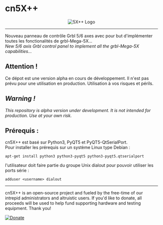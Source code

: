 # cn5X++

<p align="center">
  <img src="https://github.com/fra589/cn5X/blob/master/images/XYZAB.svg" alt="5X++ Logo" />
</p>  

-------------

Nouveau panneau de contrôle Grbl 5/6 axes avec pour but d'implémenter toutes les fonctionalités de grbl-Mega-5X...  
*New 5/6 axis Grbl control panel to implement all the grbl-Mega-5X capabilities...*

## Attention !
Ce dépot est une version alpha en cours de développement. Il n'est pas prévu pour une utilisation en production.
Utilisation à vos risques et périls.
## *Warning !*
*This repository is alpha version under development. It is not intended for production.
Use at your own risk.*

## Prérequis :
cn5X++ est basé sur Python3, PyQT5 et PyQT5-QtSerialPort.  
Pour installer les prérequis sur un système Linux type Debian :
```
apt-get install python3 python3-pyqt5 python3-pyqt5.qtserialport
```

l'utilisateur doit faire partie du groupe Unix dialout pour pouvoir utiliser les ports série :  
```
adduser <username> dialout
```

-------------
cn5X++ is an open-source project and fueled by the free-time of our intrepid administrators and altruistic users. If you'd like to donate, all proceeds will be used to help fund supporting hardware and testing equipment. Thank you!

[![Donate](https://www.paypalobjects.com/en_US/i/btn/btn_donate_LG.gif)](https://paypal.me/pools/c/842hNSm2It)
